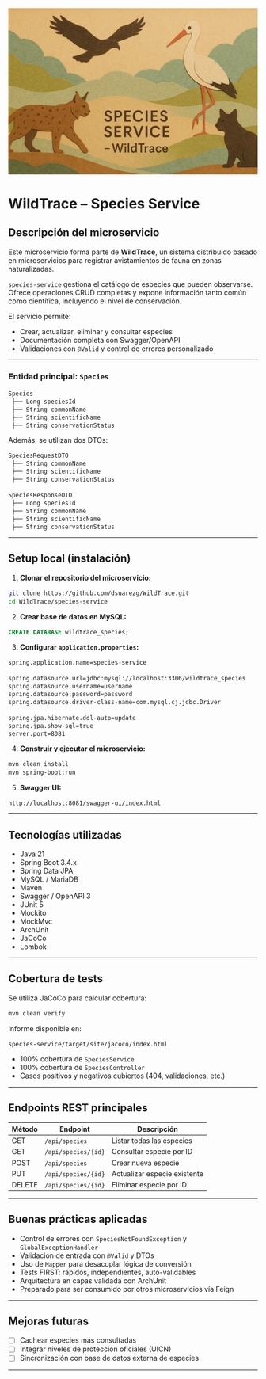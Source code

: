 <div style="text-align: center;">
  <img src="src/main/resources/static/banner.png" alt="WildTrace Species Service">
</div>

# WildTrace – Species Service

## Descripción del microservicio

Este microservicio forma parte de **WildTrace**, un sistema distribuido basado en microservicios para registrar avistamientos de fauna en zonas naturalizadas.

`species-service` gestiona el catálogo de especies que pueden observarse. Ofrece operaciones CRUD completas y expone información tanto común como científica, incluyendo el nivel de conservación.

El servicio permite:
- Crear, actualizar, eliminar y consultar especies
- Documentación completa con Swagger/OpenAPI
- Validaciones con `@Valid` y control de errores personalizado

---



### Entidad principal: `Species`

```text
Species
 ├── Long speciesId
 ├── String commonName
 ├── String scientificName
 ├── String conservationStatus
```

Además, se utilizan dos DTOs:

```text
SpeciesRequestDTO
 ├── String commonName
 ├── String scientificName
 ├── String conservationStatus

SpeciesResponseDTO
 ├── Long speciesId
 ├── String commonName
 ├── String scientificName
 ├── String conservationStatus
```

---

## Setup local (instalación)

1. **Clonar el repositorio del microservicio:**
```bash
git clone https://github.com/dsuarezg/WildTrace.git
cd WildTrace/species-service
```

2. **Crear base de datos en MySQL:**
```sql
CREATE DATABASE wildtrace_species;
```

3. **Configurar `application.properties`:**
```properties
spring.application.name=species-service

spring.datasource.url=jdbc:mysql://localhost:3306/wildtrace_species
spring.datasource.username=username
spring.datasource.password=password
spring.datasource.driver-class-name=com.mysql.cj.jdbc.Driver

spring.jpa.hibernate.ddl-auto=update
spring.jpa.show-sql=true
server.port=8081
```

4. **Construir y ejecutar el microservicio:**
```bash
mvn clean install
mvn spring-boot:run
```

5. **Swagger UI:**
```
http://localhost:8081/swagger-ui/index.html
```

---

## Tecnologías utilizadas

- Java 21
- Spring Boot 3.4.x
- Spring Data JPA
- MySQL / MariaDB
- Maven
- Swagger / OpenAPI 3
- JUnit 5
- Mockito
- MockMvc
- ArchUnit
- JaCoCo
- Lombok

---

## Cobertura de tests

Se utiliza JaCoCo para calcular cobertura:
```bash
mvn clean verify
```
Informe disponible en:
```
species-service/target/site/jacoco/index.html
```

- 100% cobertura de `SpeciesService`
- 100% cobertura de `SpeciesController`
- Casos positivos y negativos cubiertos (404, validaciones, etc.)

---

## Endpoints REST principales

| Método | Endpoint                | Descripción                      |
|--------|-------------------------|----------------------------------|
| GET    | `/api/species`         | Listar todas las especies        |
| GET    | `/api/species/{id}`    | Consultar especie por ID         |
| POST   | `/api/species`         | Crear nueva especie              |
| PUT    | `/api/species/{id}`    | Actualizar especie existente     |
| DELETE | `/api/species/{id}`    | Eliminar especie por ID          |

---

## Buenas prácticas aplicadas

- Control de errores con `SpeciesNotFoundException` y `GlobalExceptionHandler`
- Validación de entrada con `@Valid` y DTOs
- Uso de `Mapper` para desacoplar lógica de conversión
- Tests FIRST: rápidos, independientes, auto-validables
- Arquitectura en capas validada con ArchUnit
- Preparado para ser consumido por otros microservicios vía Feign

---

## Mejoras futuras

- [ ] Cachear especies más consultadas
- [ ] Integrar niveles de protección oficiales (UICN)
- [ ] Sincronización con base de datos externa de especies

---
